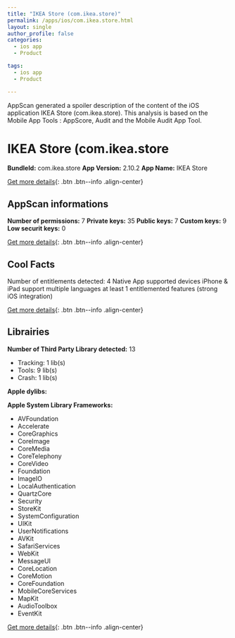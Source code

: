 ```yaml
---
title: "IKEA Store (com.ikea.store)"
permalink: /apps/ios/com.ikea.store.html
layout: single
author_profile: false
categories: 
  - ios app 
  - Product 

tags: 
  - ios app 
  - Product 

---
```

AppScan generated a spoiler description of the content of the iOS application IKEA Store (com.ikea.store). This analysis is based on the Mobile App Tools : AppScore, Audit and the Mobile Audit App Tool.

# IKEA Store (com.ikea.store

**BundleId:** com.ikea.store
**App Version:** 2.10.2
**App Name:** IKEA Store


[Get more details](/pricing.html){: .btn .btn--info .align-center}  
  
## AppScan informations 

**Number of permissions:** 7
**Private keys:** 35
**Public keys:** 7
**Custom keys:** 9
**Low securit keys:** 0
  
[Get more details](/pricing.html){: .btn .btn--info .align-center}

## Cool Facts

Number of entitlements detected: 4
Native App
supported devices iPhone & iPad
support multiple languages
at least 1 entitlemented features (strong iOS integration)
  
[Get more details](/pricing.html){: .btn .btn--info .align-center}

## Librairies 
**Number of Third Party Library detected:** 13
- Tracking: 1 lib(s)
- Tools: 9 lib(s)
- Crash: 1 lib(s)

**Apple dylibs:**


**Apple System Library Frameworks:**
- AVFoundation
- Accelerate
- CoreGraphics
- CoreImage
- CoreMedia
- CoreTelephony
- CoreVideo
- Foundation
- ImageIO
- LocalAuthentication
- QuartzCore
- Security
- StoreKit
- SystemConfiguration
- UIKit
- UserNotifications
- AVKit
- SafariServices
- WebKit
- MessageUI
- CoreLocation
- CoreMotion
- CoreFoundation
- MobileCoreServices
- MapKit
- AudioToolbox
- EventKit


  
[Get more details](/pricing.html){: .btn .btn--info .align-center}

